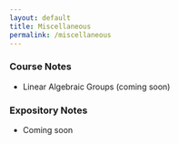 ```yaml
---
layout: default
title: Miscellaneous
permalink: /miscellaneous
---
```



### Course Notes
- Linear Algebraic Groups (coming soon)


### Expository Notes
- Coming soon


<!--- - [Classical Music Pieces](blog/classical-music-pieces) 
- [Books and Essays](blog/books-and-essays)
- [Films and Games](blog/films-and-games)

### Links
- [Blogs and Websites](blog/blogs-and-websites)

-->
